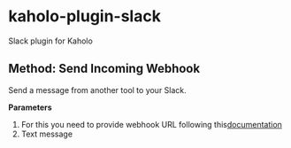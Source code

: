 # kaholo-plugin-slack
Slack plugin for Kaholo


## Method: Send Incoming Webhook
Send a message from another tool to your Slack. 

**Parameters**

1. For this you need to provide webhook URL following this[documentation](https://api.slack.com/messaging/webhooks)
2. Text message
